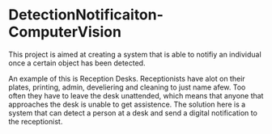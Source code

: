 # DetectionNotificaiton-ComputerVision

This project is aimed at creating a system that is able to notifiy an individual once a certain object has been detected. 

An example of this is Reception Desks. Receptionists have alot on their plates, printing, admin, develiering and cleaning to just name afew. Too often they have to leave the desk unattended, which means that anyone that approaches the desk is unable to get assistence. The solution here is a system that can detect a person at a desk and send a digital notification to the receptionist. 
